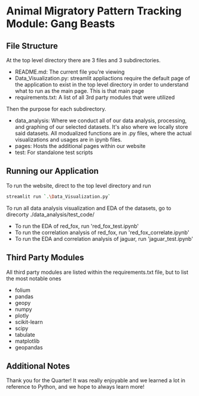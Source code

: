# Animal Migratory Pattern Tracking Module: Gang Beasts

## File Structure 
At the top level directory there are 3 files and 3 subdirectories. 
- README.md: The current file you're viewing 
- Data_Visualization.py: streamlit appliactions require the default page of 
the application to exist in the top level directory in order to understand 
what to run as the main page. This is that main page 
- requirements.txt: A list of all 3rd party modules that were utilized 

Then the purpose for each subdirectory.

- data_analysis: Where we conduct all of our data analysis, processing, and graphing of our selected datasets. It's also where we locally store said datasets. All modualized functions are in .py files, where the actual visualizations and usages are in ipynb files.
- pages: Hosts the additional pages within our website 
- test: For standalone test scripts 

## Running our Application 

To run the website, direct to the top level directory and run 

``` bash
streamlit run `.\Data_Visualization.py`
```


To run all data analysis visualization and EDA of the datasets, go to direcorty ./data_analysis/test_code/

- To run the EDA of red_fox, run 'red_fox_test.ipynb'
- To run the correlation analysis of red_fox, run 'red_fox_correlate.ipynb'
- To run the EDA and correlation analysis of jaguar, run 'jaguar_test.ipynb'


## Third Party Modules 

All third party modules are listed within the requirements.txt file, but to list the most notable ones 
- folium
- pandas 
- geopy 
- numpy 
- plotly 
- scikit-learn 
- scipy 
- tabulate 
- matplotlib
- geopandas 

## Additional Notes

Thank you for the Quarter! It was really enjoyable and we learned a lot in reference to Python, and we hope to always learn more! 
